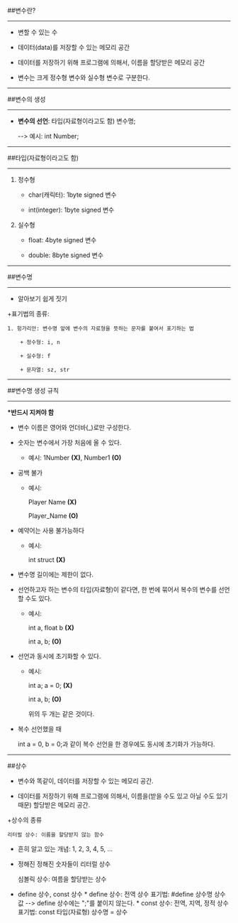 ##변수란?

---

+ 변할 수 있는 수  

+ 데이터(data)를 저장할 수 있는 메모리 공간

+ 데이터를 저장하기 위해 프로그램에 의해서, 이름을 할당받은 메모리 공간

+ 변수는 크게 정수형 변수와 실수형 변수로 구분한다.

---

##변수의 생성

---

+ __변수의 선언__:  타입(자료형이라고도 함) 변수명;

    --> 예시: int Number;

---

##타입(자료형이라고도 함)

---

1. 정수형

    + char(캐릭터): 1byte signed 변수

    + int(integer): 1byte signed 변수

2. 실수형

    + float: 4byte signed 변수

    + double: 8byte signed 변수

---

##변수명

---

+ 알아보기 쉽게 짓기

+표기법의 종류:

    1. 헝가리안: 변수명 앞에 변수의 자료형을 뜻하는 문자를 붙여서 표기하는 법

        + 정수형: i, n

        + 실수형: f

        + 문자열: sz, str

---

##변수명 생성 규칙

---

__*반드시 지켜야 함__

+ 변수 이름은 영어와 언더바(_)로만 구성한다.

+ 숫자는 변수에서 가장 처음에 올 수 있다.

    - 예시: 1Number __(X)__, Number1 __(O)__

+ 공백 불가

    - 예시:

        Player Name __(X)__

        Player_Name __(O)__

+ 예약어는 사용 불가능하다

    - 예시:

        int struct __(X)__

+ 변수명 길이에는 제한이 없다.

+ 선언하고자 하는 변수의 타입(자료형)이 같다면, 한 번에 묶어서 복수의 변수를 선언할 수도 있다.

    - 예시:

        int a, float b __(X)__

        int a, b; __(O)__


+ 선언과 동시에 초기화할 수 있다.

    - 예시:

        int a;  a = 0; __(X)__

        int a, b; __(O)__

        위의 두 개는 같은 것이다.


+ 복수 선언했을 때

    int a = 0, b = 0;과 같이 복수 선언을 한 경우에도 동시에 초기화가 가능하다.

---

##상수

+ 변수와 똑같이, 데이터를 저장할 수 있는 메모리 공간.

+ 데이터를 저장하기 위해 프로그램에 의해서, 이름을(받을 수도 있고 아닐 수도 있기 때문) 할당받은 메모리 공간.


+상수의 종류

    리터럴 상수: 이름을 할당받지 않는 함수

+ 흔히 알고 있는 개념: 1, 2, 3, 4, 5, ...

+ 정해진 정해진 숫자들이 리터럴 상수

    심볼릭 상수: 여름을 할당받는 상수

+ define 상수, const 상수
    \* define 상수: 전역 상수
        표기법:
            \#define 상수명 상수값
            --> define 상수에는 ";"를 붙이지 않는다.
    \* const 상수: 전역, 지역, 정적 상수
        표기법:
            const 타입(자료형) 상수명 = 상수
